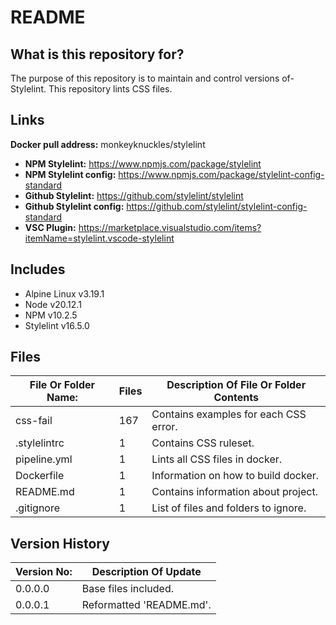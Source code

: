 # README #

## What is this repository for? ##

The purpose of this repository is to maintain and control versions of-
Stylelint. This repository lints CSS files.

## Links ##

**Docker pull address:** monkeyknuckles/stylelint

* **NPM Stylelint:**           <https://www.npmjs.com/package/stylelint>
* **NPM Stylelint config:**    <https://www.npmjs.com/package/stylelint-config-standard>
* **Github Stylelint:**        <https://github.com/stylelint/stylelint>
* **Github Stylelint config:** <https://github.com/stylelint/stylelint-config-standard>
* **VSC Plugin:**              <https://marketplace.visualstudio.com/items?itemName=stylelint.vscode-stylelint>

## Includes ##

* Alpine Linux  v3.19.1
* Node          v20.12.1
* NPM           v10.2.5
* Stylelint     v16.5.0

## Files ##

| File Or Folder Name:      | Files | Description Of File Or Folder Contents |
|---------------------------|-------|----------------------------------------|
| css-fail                  |  167  | Contains examples for each CSS error.  |
| .stylelintrc              |   1   | Contains CSS ruleset.                  |
| pipeline.yml              |   1   | Lints all CSS files in docker.         |
| Dockerfile                |   1   | Information on how to build docker.    |
| README.md                 |   1   | Contains information about project.    |
| .gitignore                |   1   | List of files and folders to ignore.   |

## Version History ##

| Version No:    | Description Of Update              |
|----------------|------------------------------------|
| 0.0.0.0        | Base files included.               |
| 0.0.0.1        | Reformatted 'README.md'.           |

